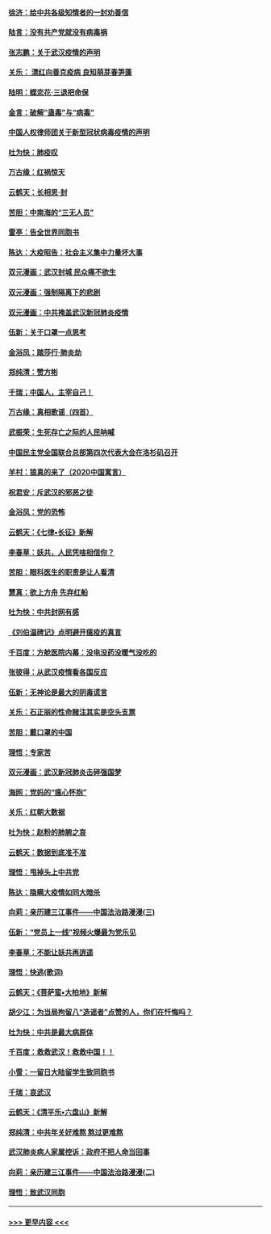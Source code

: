 #### [徐济：给中共各级知情者的一封劝善信](../pages/nsc993/n11868561.md?t=02150733) 
#### [陆言：没有共产党就没有病毒祸](../pages/nsc993/n11868232.md?t=02150733) 
#### [张志鹏：关于武汉疫情的声明](../pages/nsc993/n11867182.md?t=02150733) 
#### [关乐： 漂红向善克疫病 良知萌芽春笋蓬](../pages/nsc993/n11865710.md?t=02150733) 
#### [陆明：蝶恋花‧三退把命保](../pages/nsc993/n11865673.md?t=02150733) 
#### [金言：破解“蛊毒”与“病毒”](../pages/nsc993/n11864103.md?t=02150733) 
#### [中国人权律师团关于新型冠状病毒疫情的声明](../pages/nsc993/n11864249.md?t=02150733) 
#### [吐为快：肺疫叹](../pages/nsc993/n11864027.md?t=02150733) 
#### [万古缘：红祸惊天](../pages/nsc993/n11864079.md?t=02150733) 
#### [云鹤天：长相思‧封](../pages/nsc993/n11864006.md?t=02150733) 
#### [苦胆：中南海的“三无人员”](../pages/nsc993/n11862997.md?t=02150733) 
#### [雷亭：告全世界同胞书](../pages/nsc993/n11862572.md?t=02150733) 
#### [陈达：大疫昭告：社会主义集中力量坏大事](../pages/nsc993/n11859419.md?t=02150733) 
#### [双元漫画：武汉封城 民众痛不欲生](../pages/nsc993/n11859287.md?t=02150733) 
#### [双元漫画：强制隔离下的悲剧](../pages/nsc993/n11859244.md?t=02150733) 
#### [双元漫画：中共掩盖武汉新冠肺炎疫情](../pages/nsc993/n11858249.md?t=02150733) 
#### [伍新：关于口罩一点思考](../pages/nsc993/n11859195.md?t=02150733) 
#### [金浴凤：踏莎行‧肺炎劫](../pages/nsc993/n11858227.md?t=02150733) 
#### [郑纯清：赞方彬](../pages/nsc993/n11856803.md?t=02150733) 
#### [千瑞；中国人，主宰自己！](../pages/nsc993/n11856793.md?t=02150733) 
#### [万古缘：真相歌谣（四首）](../pages/nsc993/n11856263.md?t=02150733) 
#### [武振荣：生死存亡之际的人民呐喊](../pages/nsc993/n11856256.md?t=02150733) 
#### [中国民主党全国联合总部第四次代表大会在洛杉矶召开](../pages/nsc993/n11856344.md?t=02150733) 
#### [羊村：狼真的来了（2020中国寓言）](../pages/nsc993/n11856229.md?t=02150733) 
#### [祝君安：斥武汉的邪恶之徒](../pages/nsc993/n11855861.md?t=02150733) 
#### [金浴凤：党的恐怖](../pages/nsc993/n11855849.md?t=02150733) 
#### [云鹤天：《七律▪长征》新解](../pages/nsc993/n11855479.md?t=02150733) 
#### [李春草：妖共，人民凭啥相信你？](../pages/nsc993/n11855196.md?t=02150733) 
#### [苦胆：眼科医生的职责是让人看清](../pages/nsc993/n11853840.md?t=02150733) 
#### [慧真：欲上方舟 先弃红船](../pages/nsc993/n11853483.md?t=02150733) 
#### [吐为快：中共封网有感](../pages/nsc993/n11852575.md?t=02150733) 
#### [《刘伯温碑记》点明避开瘟疫的真言](../pages/nsc993/n11852128.md?t=02150733) 
#### [千百度：方舱医院内幕：没电没药没暖气没吃的](../pages/nsc993/n11850211.md?t=02150733) 
#### [张彼得：从武汉疫情看各国反应](../pages/nsc993/n11850102.md?t=02150733) 
#### [伍新：无神论是最大的阴毒谎言](../pages/nsc993/n11846129.md?t=02150733) 
#### [关乐：石正丽的性命赌注其实是空头支票](../pages/nsc993/n11846109.md?t=02150733) 
#### [苦胆：戴口罩的中国](../pages/nsc993/n11845576.md?t=02150733) 
#### [理悟：专家苦](../pages/nsc993/n11845564.md?t=02150733) 
#### [双元漫画：武汉新冠肺炎击碎强国梦](../pages/nsc993/n11843320.md?t=02150733) 
#### [海网：党妈的“瘟心怀抱”](../pages/nsc993/n11840740.md?t=02150733) 
#### [关乐：红朝大数据](../pages/nsc993/n11840675.md?t=02150733) 
#### [吐为快：赵粉的肺腑之哀](../pages/nsc993/n11840618.md?t=02150733) 
#### [云鹤天：数据到底准不准](../pages/nsc993/n11840325.md?t=02150733) 
#### [理悟：甩掉头上中共党](../pages/nsc993/n11838826.md?t=02150733) 
#### [陈达：隐瞒大疫情如同大暗杀](../pages/nsc993/n11838771.md?t=02150733) 
#### [向莉：亲历建三江事件——中国法治路漫漫(三)](../pages/nsc993/n11831825.md?t=02150733) 
#### [伍新：“党员上一线”视频火爆最为党乐见](../pages/nsc993/n11838200.md?t=02150733) 
#### [李春草：不能让妖共再逍遥](../pages/nsc993/n11838102.md?t=02150733) 
#### [理悟：快逃(歌词)](../pages/nsc993/n11838083.md?t=02150733) 
#### [云鹤天：《菩萨蛮▪大柏地》新解](../pages/nsc993/n11838059.md?t=02150733) 
#### [胡少江：为当局拘留八“造谣者”点赞的人，你们在忏悔吗？](../pages/nsc993/n11836801.md?t=02150733) 
#### [吐为快：中共是最大病原体](../pages/nsc993/n11836748.md?t=02150733) 
#### [千百度：救救武汉！救救中国！！](../pages/nsc993/n11836145.md?t=02150733) 
#### [小雪：一留日大陆留学生致同胞书](../pages/nsc993/n11834624.md?t=02150733) 
#### [千瑞：哀武汉](../pages/nsc993/n11833647.md?t=02150733) 
#### [云鹤天：《清平乐▪六盘山》新解](../pages/nsc993/n11833611.md?t=02150733) 
#### [郑纯清：中共年关好难熬 熬过更难熬](../pages/nsc993/n11833489.md?t=02150733) 
#### [武汉肺炎病人家属控诉：政府不把人命当回事](../pages/nsc993/n11833205.md?t=02150733) 
#### [向莉：亲历建三江事件——中国法治路漫漫(二)](../pages/nsc993/n11829102.md?t=02150733) 
#### [理悟：致武汉同胞](../pages/nsc993/n11831522.md?t=02150733) 

----
#### [ >>> 更早内容 <<< ](../indexes/nsc993-earlier.md)
